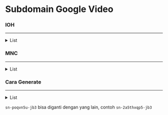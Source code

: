 # Subdomain Google Video

### IOH

<hr>

<details>
    <summary>List</summary>
    <!-- have to be followed by an empty line! -->

    rr1.sn-poqvn5u-jb36.googlevideo.com. 114.4.7.12
    rr1.sn-poqvn5u-jb3d.googlevideo.com. 114.4.160.12
    rr1.sn-poqvn5u-jb3k.googlevideo.com. 114.4.169.236
    rr1.sn-poqvn5u-jb3r.googlevideo.com. 114.5.10.76
    rr1.sn-poqvn5u-jb3y.googlevideo.com. 114.10.0.108
    rr2.sn-poqvn5u-jb36.googlevideo.com. 114.4.7.13
    rr2.sn-poqvn5u-jb3d.googlevideo.com. 114.4.160.13
    rr2.sn-poqvn5u-jb3k.googlevideo.com. 114.4.169.237
    rr2.sn-poqvn5u-jb3r.googlevideo.com. 114.5.10.77
    rr2.sn-poqvn5u-jb3y.googlevideo.com. 114.10.0.109
    rr3.sn-poqvn5u-jb36.googlevideo.com. 114.4.7.14
    rr3.sn-poqvn5u-jb3d.googlevideo.com. 114.4.160.14
    rr3.sn-poqvn5u-jb3k.googlevideo.com. 114.4.169.238
    rr3.sn-poqvn5u-jb3r.googlevideo.com. 114.5.10.78
    rr3.sn-poqvn5u-jb3y.googlevideo.com. 114.10.0.110
    rr4.sn-poqvn5u-jb36.googlevideo.com. 114.4.7.15
    rr4.sn-poqvn5u-jb3d.googlevideo.com. 114.4.160.15
    rr4.sn-poqvn5u-jb3k.googlevideo.com. 114.4.169.239
    rr4.sn-poqvn5u-jb3r.googlevideo.com. 114.5.10.79
    rr4.sn-poqvn5u-jb3y.googlevideo.com. 114.10.0.111
    rr5.sn-poqvn5u-jb36.googlevideo.com. 114.4.7.16
    rr5.sn-poqvn5u-jb3d.googlevideo.com. 114.4.160.16
    rr5.sn-poqvn5u-jb3k.googlevideo.com. 114.4.169.240
    rr5.sn-poqvn5u-jb3r.googlevideo.com. 114.5.10.80
    rr5.sn-poqvn5u-jb3y.googlevideo.com. 114.10.0.112
    rr6.sn-poqvn5u-jb36.googlevideo.com. 114.4.7.17
    rr6.sn-poqvn5u-jb3d.googlevideo.com. 114.4.160.17
    rr6.sn-poqvn5u-jb3k.googlevideo.com. 114.4.169.241
    rr6.sn-poqvn5u-jb3r.googlevideo.com. 114.5.10.81
    rr6.sn-poqvn5u-jb3y.googlevideo.com. 114.10.0.113
    rr7.sn-poqvn5u-jb36.googlevideo.com. 114.4.7.18
    rr7.sn-poqvn5u-jb3d.googlevideo.com. 114.4.160.18
    rr7.sn-poqvn5u-jb3k.googlevideo.com. 114.4.169.242
    rr7.sn-poqvn5u-jb3r.googlevideo.com. 114.5.10.82
    rr7.sn-poqvn5u-jb3y.googlevideo.com. 114.10.0.114
    rr8.sn-poqvn5u-jb36.googlevideo.com. 114.4.7.19
    rr8.sn-poqvn5u-jb3d.googlevideo.com. 114.4.160.19
    rr8.sn-poqvn5u-jb3k.googlevideo.com. 114.4.169.243
    rr8.sn-poqvn5u-jb3r.googlevideo.com. 114.5.10.83
    rr8.sn-poqvn5u-jb3y.googlevideo.com. 114.10.0.115
</details>

### MNC

<hr>

<details>
    <summary>List</summary>
    <!-- have to be followed by an empty line! -->

    rr1.sn-2a5thxqp5-jb36.googlevideo.com. 110.50.80.204
    rr1.sn-2a5thxqp5-jb3l.googlevideo.com. 110.50.81.204
    rr1.sn-2a5thxqp5-jb3s.googlevideo.com. 110.50.80.140
    rr1.sn-2a5thxqp5-jb3z.googlevideo.com. 110.50.80.76
    rr2.sn-2a5thxqp5-jb36.googlevideo.com. 110.50.80.205
    rr2.sn-2a5thxqp5-jb3l.googlevideo.com. 110.50.81.205
    rr2.sn-2a5thxqp5-jb3s.googlevideo.com. 110.50.80.141
    rr2.sn-2a5thxqp5-jb3z.googlevideo.com. 110.50.80.77
    rr3.sn-2a5thxqp5-jb36.googlevideo.com. 110.50.80.206
    rr3.sn-2a5thxqp5-jb3l.googlevideo.com. 110.50.81.206
    rr3.sn-2a5thxqp5-jb3s.googlevideo.com. 110.50.80.142
    rr3.sn-2a5thxqp5-jb3z.googlevideo.com. 110.50.80.78
    rr4.sn-2a5thxqp5-jb36.googlevideo.com. 110.50.80.207
    rr4.sn-2a5thxqp5-jb3l.googlevideo.com. 110.50.81.207
    rr4.sn-2a5thxqp5-jb3s.googlevideo.com. 110.50.80.143
    rr4.sn-2a5thxqp5-jb3z.googlevideo.com. 110.50.80.79
    rr5.sn-2a5thxqp5-jb36.googlevideo.com. 110.50.80.208
    rr5.sn-2a5thxqp5-jb3l.googlevideo.com. 110.50.81.208
    rr5.sn-2a5thxqp5-jb3s.googlevideo.com. 110.50.80.144
    rr5.sn-2a5thxqp5-jb3z.googlevideo.com. 110.50.80.80
    rr6.sn-2a5thxqp5-jb36.googlevideo.com. 110.50.80.209
    rr6.sn-2a5thxqp5-jb3l.googlevideo.com. 110.50.81.209
    rr6.sn-2a5thxqp5-jb3s.googlevideo.com. 110.50.80.145
    rr6.sn-2a5thxqp5-jb3z.googlevideo.com. 110.50.80.81
    rr7.sn-2a5thxqp5-jb36.googlevideo.com. 110.50.80.210
    rr7.sn-2a5thxqp5-jb3l.googlevideo.com. 110.50.81.210
    rr7.sn-2a5thxqp5-jb3s.googlevideo.com. 110.50.80.146
    rr7.sn-2a5thxqp5-jb3z.googlevideo.com. 110.50.80.82
    rr8.sn-2a5thxqp5-jb36.googlevideo.com. 110.50.80.211
    rr8.sn-2a5thxqp5-jb3l.googlevideo.com. 110.50.81.211
    rr8.sn-2a5thxqp5-jb3s.googlevideo.com. 110.50.80.147
    rr8.sn-2a5thxqp5-jb3z.googlevideo.com. 110.50.80.83
</details>

### Cara Generate

<hr>

<details>
    <summary>List</summary>
    <!-- have to be followed by an empty line! -->

    for x in {0..9}; do
      for y in {0..9} {a..z}; do
        echo "rr${x}---sn-poqvn5u-jb3${y}.googlevideo.com";
      done;
    done
</details>

`sn-poqvn5u-jb3` bisa diganti dengan yang lain, contoh `sn-2a5thxqp5-jb3`
